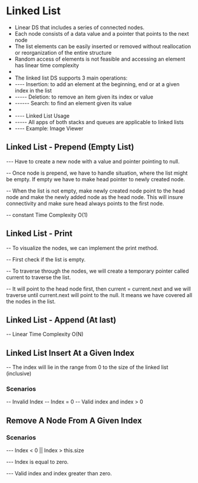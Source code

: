 # Linked List

- Linear DS that includes a series of connected nodes.
- Each node consists of a data value and a pointer that points to the next node
- The list elements can be easily inserted or removed without reallocation or reorganization of the entire structure
- Random access of elements is not feasible and accessing an element has linear time complexity
-
- The linked list DS supports 3 main operations:
- ---- Insertion: to add an element at the beginning, end or at a given index in the list
- ----- Deletion: to remove an item given its index or value
- ------ Search: to find an element given its value
-
- ---- Linked List Usage
- ----- All apps of both stacks and queues are applicable to linked lists
- ---- Example: Image Viewer

## Linked List - Prepend (Empty List)

--- Have to create a new node with a value and pointer pointing to null.

-- Once node is prepend, we have to handle situation, where the list might be empty. If empty we have to make head pointer to newly created node.

-- When the list is not empty, make newly created node point to the head node and make the newly added node as the head node. This will insure connectivity and make sure head always points to the first node.

-- constant Time Complexity O(1)

## Linked List - Print

-- To visualize the nodes, we can implement the print method.

-- First check if the list is empty.

-- To traverse through the nodes, we will create a temporary pointer called current to traverse the list.

-- It will point to the head node first, then current = current.next and we will traverse until current.next will point to the null. It means we have covered all the nodes in the list.

## Linked List - Append (At last)

-- Linear Time Complexity O(N)

## Linked List Insert At a Given Index

-- The index will lie in the range from 0 to the size of the linked list (inclusive)

### Scenarios

-- Invalid Index
-- Index = 0
-- Valid index and index > 0

## Remove A Node From A Given Index

### Scenarios

--- Index < 0 || Index > this.size

--- Index is equal to zero.

--- Valid index and index greater than zero.
